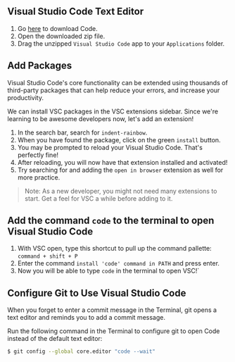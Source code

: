 ## Visual Studio Code Text Editor

1. Go [here](https://code.visualstudio.com/) to download Code.
2. Open the downloaded zip file.
3. Drag the unzipped `Visual Studio Code` app to your `Applications` folder.

## Add Packages
Visual Studio Code's core functionality can be extended using thousands of third-party packages that can help reduce your errors, and increase your productivity.

We can install VSC packages in the VSC extensions sidebar. Since we're learning to be awesome developers now, let's add an extension!

1. In the search bar, search for `indent-rainbow`.
2. When you have found the package, click on the green `install` button.
3. You may be prompted to reload your Visual Studio Code. That's perfectly fine!  
4. After reloading, you will now have that extension installed and activated!
5. Try searching for and adding the `open in browser` extension as well for more practice. 

> Note: As a new developer, you might not need many extensions to start. Get a feel for VSC a while before adding to it.

## Add the command `code` to the terminal to open Visual Studio Code
1. With VSC open, type this shortcut to pull up the command pallette:  
` command + shift + P `
2. Enter the command `install 'code' command in PATH` and press enter.
3. Now you will be able to type `code` in the terminal to open VSC!`

## Configure Git to Use Visual Studio Code
When you forget to enter a commit message in the Terminal, git opens a text editor and reminds you to add a commit message.

Run the following command in the Terminal to configure git to open Code instead of the default text editor:

```bash
$ git config --global core.editor "code --wait"
```
